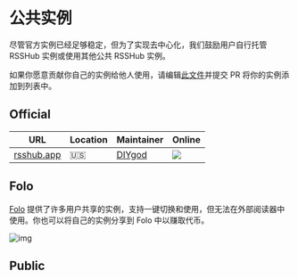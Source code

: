 # 公共实例

尽管官方实例已经足够稳定，但为了实现去中心化，我们鼓励用户自行托管 RSSHub 实例或使用其他公共 RSSHub 实例。

如果你愿意贡献你自己的实例给他人使用，请编辑[此文件](https://github.com/RSSNext/rsshub-docs/edit/main/.vitepress/theme/components/InstanceList.vue)并提交 PR 将你的实例添加到列表中。

## Official

| URL | Location | Maintainer | Online |
| --- | --- | --- | --- |
| [rsshub.app](https://rsshub.app) | 🇺🇸 | [DIYgod](https://diygod.cc) | ![](https://img.shields.io/website.svg?label=&url=https://rsshub.app/test/cache) |

## Folo

[Folo](https://github.com/RSSNext/Folo) 提供了许多用户共享的实例，支持一键切换和使用，但无法在外部阅读器中使用。你也可以将自己的实例分享到 Folo 中以赚取代币。

![img](https://i.imgur.com/HZKrUSd.png)

## Public

<InstanceList />
